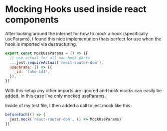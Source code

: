 # Mocking Hooks used inside react components

After looking around the internet for how to mock a hook (specifically useParams), I found this nice implementation thats perfect for use when the hook is imported via destructuring.
```javascript
export const MockUseParams = () => ({
  // use actual for all non-hook parts
  ...jest.requireActual('react-router-dom'),
  useParams: () => ({
    _id: 'fake-id1',
  }),
})
```
With this setup any other imports are ignored and hook mocks can easily be added. In this case I've only mocked useParams.

Inside of my test file, I then added a call to jest.mock like this
```javascript
beforeEach(() => {
  jest.mock('react-router-dom', () => MockUseParams)
})
```
